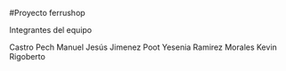 #Proyecto ferrushop

Integrantes del equipo

Castro Pech Manuel Jesús
Jimenez Poot Yesenia
Ramirez Morales Kevin Rigoberto
